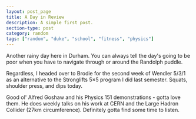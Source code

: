 ```yaml
---
layout: post_page
title: A Day in Review
description: A simple first post.
section-type: post
category: random
tags: ["random", "duke", "school", "fitness", "physics"]
---
```


Another rainy day here in Durham. You can always tell the day's going to be poor when you have to navigate through or around the Randolph puddle. 

Regardless, I headed over to Brodie for the second week of Wendler 5/3/1 as an alternative to the Stronglifts 5×5 program I did last semester. Squats, shoulder press, and dips today.

Good ol' Alfred Goshaw and his Physics 151 demonstrations - gotta love them. He does weekly talks on his work at CERN and the Large Hadron Collider (27km circumference). Definitely gotta find some time to listen.

